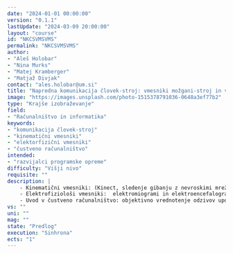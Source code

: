 ```yaml
---
date: "2024-01-01 00:00:00" 
version: "0.1.1"
lastUpdate: "2024-03-09 20:00:00"
layout: "course"
id: "NKCSVMSVMS"
permalink: "NKCSVMSVMS"
author:
- "Aleš Holobar"
- "Nina Murks"
- "Matej Kramberger"
- "Matjaž Divjak"
contact: "ales.holobar@um.si"
title: "Napredna komunikacija človek-stroj: vmesniki možgani-stroj in vmesniki mišice-stroj"
image: "https://images.unsplash.com/photo-1515378791036-0648a3ef77b2"
type: "Krajše izobraževanje"
field:
- "Računalništvo in informatika"
keywords:
- "komunikacija človek-stroj"
- "kinematični vmesniki"
- "elektorfizični vmesniki"
- "čustveno računalništvo"
intended:
- "razvijalci programske opreme"
difficulty: "Višji nivo"
requisite: ""
description: |
    - Kinematični vmesniki: (Kinect, sledenje gibanju z nevroskimi mrežami)
    - Elektrofiziološi vmesniki:  elektromiogrami in elektroencefalogrami
    - Uvod v čustveno računalništvo: objektivno vrednotenje odzivov uporabnikov: ocenjevanje upravnikovega sodelovanja oz. vpetosti v komunikacijo človek-stroj Primeri aplikacij: kolaborativna robotika, EEG črkovalniki, objektivno merjenje miselne koncentracije, merjenje mišične utrujenosti, merjenje nepravilne uporabe mišic
vs: ""
uni: ""
mag: ""
state: "Predlog"
execution: "Sinhrona"
ects: "1"
---
```

